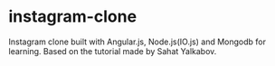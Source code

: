 # instagram-clone

Instagram clone built with Angular.js, Node.js(IO.js) and Mongodb for learning. Based on the tutorial made by Sahat Yalkabov.
